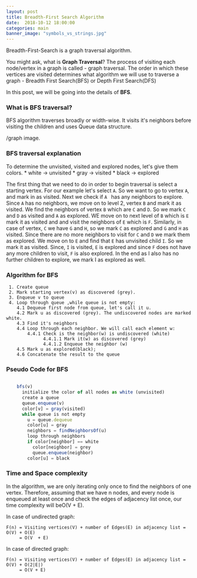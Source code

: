 ```yaml
---
layout: post
title: Breadth-First Search Algorithm
date:  2018-10-12 18:00:00
categories: main
banner_image: "symbols_vs_strings.jpg"
---
```


Breadth-First-Search is a graph traversal algorithm. 

You might ask, what is **Graph Traversal**? The process of visiting each node/vertex in a graph is called - graph traversal. The order in which these vertices are visited determines what algorithm we will use to traverse a graph - Breadth First Search(BFS) or Depth First Search(DFS)

In this post, we will be going into the details of **BFS**.

### What is BFS traversal?
BFS algorithm traverses broadly or width-wise. It visits it's neighbors before visiting the children and uses Queue data structure.

/graph image.


### BFS traversal explanation

To determine the unvisited, visited and explored nodes, let's give them colors. 
	* white -> unvisited
	* gray -> visited
	* black -> explored

The first thing that we need to do in order to begin traversal is select a starting vertex. For our example let's select `A`. So we want to go to vertex `A`, and mark in as visited. Next we check if `A ` has any neighbors to explore. Since `A` has no neighbors, we move on to level 2, vertex `B` and mark it as visited. We find the neighbors of vertex `B` which are `C` and `D`. So we mark `C` and `D` as visited and `A` as explored. WE move on to next level of `B` which is `E` mark it as visited and and visit the neighbors of `E` which is `F`. Similarly, in case of vertex, `C` we have `G` and `H`, so we mark `C` as explored and `G` and `H` as visited. Since there are no more neighbors to visit for `C` and `D` we mark them as explored. We move on to `E` and find that `E` has unvisited child `I`. So we mark it as visited. Since, `I` is visited, `E` is explored and since `F` does not have any more children to visit, `F` is also explored. In the end as I also has no further children to explore, we mark I as explored as well.


### Algorithm for BFS

     1. Create queue
     2. Mark starting vertex(v) as discovered (grey).
     3. Enqueue v to queue
     4. Loop through queue ,while queue is not empty:
        4.1 Dequeue first node from queue, let's call it u.
        4.2 Mark u as discovered (grey). The undiscovered nodes are marked white.
        4.3 Find it's neighbors
        4.4 Loop through each neighbor. We will call each element w:
            4.4.1 Check is the neighbor(w) is undiscovered (white)
                  4.4.1.1 Mark it(w) as discovered (grey)
                  4.4.1.2 Enqueue the neighbor (w)
        4.5 Mark u as explored(black);
        4.6 Concatenate the result to the queue

### Pseudo Code for BFS

```javascript

	bfs(v)
	  initialize the color of all nodes as white (unvisited)
	  create a queue
	  queue.enqueue(v)
	  color[v] = gray(visited)
	  while queue is not empty
		u = queue.dequeue
		color[u] = gray
		neighbors = findNeighborsOf(u)		
		loop through neighbors
		if color[neighbor] == white
		  color[neighbor] = grey
		  queue.enqueue(neighbor)
	    color[u] = black
```

### Time and Space complexity

In the algorithm, we are only iterating only once to find the neighbors of one vertex.
Therefore, assuming that we have n nodes,  and every node is enqueued at least once and check the edges of adjacency list once, our time complexity will beO(V + E).

In case of undirected graph:

	F(n) = Visiting vertices(V) + number of Edges(E) in adjacency list = O(V) + O(E)
		 = O(V  + E)
	
In case of directed graph:
	
	F(n) = Visiting vertices(V) + number of Edges(E) in adjacency list = O(V) + O(2|E|)
		 = O(V + E)
